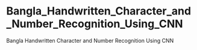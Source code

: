# Bangla_Handwritten_Character_and_Number_Recognition_Using_CNN
Bangla Handwritten Character and Number Recognition Using CNN
